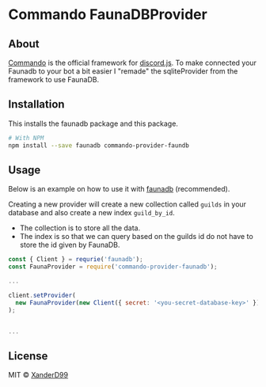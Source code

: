 # Commando FaunaDBProvider 

## About

[Commando](https://github.com/Gawdl3y/discord.js-commando) is the official framework for [discord.js](https://github.com/hydrabolt/discord.js). To make connected your Faunadb to your bot a bit easier I "remade" the sqliteProvider from the framework to use FaunaDB.

## Installation

This installs the faunadb package and this package.

```bash
# With NPM
npm install --save faunadb commando-provider-faundb
```

## Usage

Below is an example on how to use it with [faunadb](https://github.com/fauna/faunadb-js) (recommended).

Creating a new provider will create a new collection called `guilds` in your database and also create a new index `guild_by_id`. 

- The collection is to store all the data.
- The index is so that we can query based on the guilds id do not have to store the id given by FaunaDB.

```js
const { Client } = requrie('faunadb');
const FaunaProvider = require('commando-provider-faunadb');

...

client.setProvider(
  new FaunaProvider(new Client({ secret: '<you-secret-database-key>' }))
);


...
```

## License

MIT © [XanderD99](https://github.com/XanderD99)